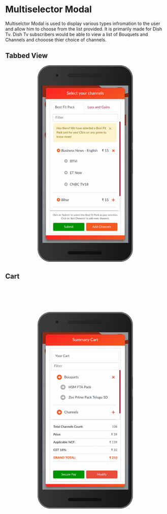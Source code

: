 # Multiselector Modal

Multiselctor Modal is used to display various types infromation to the user and allow him to choose from the list provided. 
It is primarily made for Dish Tv. Dish Tv subscribers would be able to view a list of Bouquets and Channels and chooose thier choice of channels.


## Tabbed View
<div style="text-align:center"><img src="https://github.com/abhinandan2/multiselect/blob/master/BFP%20View%20-%20Tabbed%20-%20Tab%201%20-%20Ex%201.png" width="300px"/></div>

## Cart
<div style="text-align:center; margin: 100px"><img src="https://github.com/abhinandan2/multiselect/blob/master/Cart%20View%20-%202%20Buttons%20(V2).png" width="300px"/></div>


